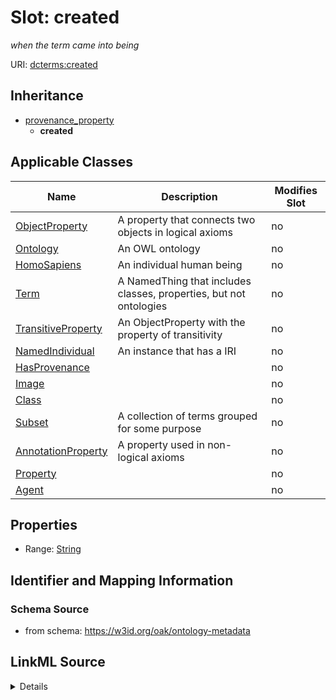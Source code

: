 

# Slot: created


_when the term came into being_



URI: [dcterms:created](http://purl.org/dc/terms/created)




## Inheritance

* [provenance_property](provenance_property.md)
    * **created**






## Applicable Classes

| Name | Description | Modifies Slot |
| --- | --- | --- |
| [ObjectProperty](ObjectProperty.md) | A property that connects two objects in logical axioms |  no  |
| [Ontology](Ontology.md) | An OWL ontology |  no  |
| [HomoSapiens](HomoSapiens.md) | An individual human being |  no  |
| [Term](Term.md) | A NamedThing that includes classes, properties, but not ontologies |  no  |
| [TransitiveProperty](TransitiveProperty.md) | An ObjectProperty with the property of transitivity |  no  |
| [NamedIndividual](NamedIndividual.md) | An instance that has a IRI |  no  |
| [HasProvenance](HasProvenance.md) |  |  no  |
| [Image](Image.md) |  |  no  |
| [Class](Class.md) |  |  no  |
| [Subset](Subset.md) | A collection of terms grouped for some purpose |  no  |
| [AnnotationProperty](AnnotationProperty.md) | A property used in non-logical axioms |  no  |
| [Property](Property.md) |  |  no  |
| [Agent](Agent.md) |  |  no  |







## Properties

* Range: [String](String.md)





## Identifier and Mapping Information







### Schema Source


* from schema: https://w3id.org/oak/ontology-metadata




## LinkML Source

<details>
```yaml
name: created
description: when the term came into being
from_schema: https://w3id.org/oak/ontology-metadata
close_mappings:
- pav:createdOn
rank: 1000
is_a: provenance_property
slot_uri: dcterms:created
multivalued: false
alias: created
domain_of:
- HasProvenance
- Ontology
range: string

```
</details>